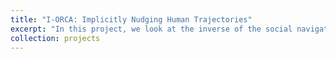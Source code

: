 ```yaml
---
title: "I-ORCA: Implicitly Nudging Human Trajectories"
excerpt: "In this project, we look at the inverse of the social navigation problem. Social Navigation deals with generating trajectories for mobile robots that minimally invade human trajectories. <br/><img src='/images/I-ORCA-example.gif'> <br/>We try to see if we can leverage the obstacle avoidance nature of humans to generate trajectories for robots that minimally nudge the humans toward desired directions..."
collection: projects
---
```

